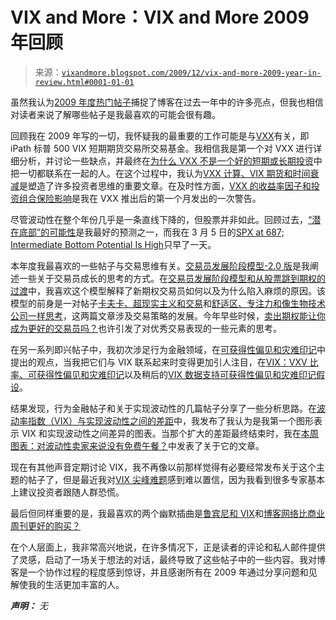 <!--yml

类别：未分类

日期：2024-05-18 17:18:34

-->

# VIX and More：VIX and More 2009 年回顾

> 来源：[`vixandmore.blogspot.com/2009/12/vix-and-more-2009-year-in-review.html#0001-01-01`](http://vixandmore.blogspot.com/2009/12/vix-and-more-2009-year-in-review.html#0001-01-01)

虽然我认为[2009 年度热门帖子](http://vixandmore.blogspot.com/2009/12/top-posts-of-2009.html)捕捉了博客在过去一年中的许多亮点，但我也相信对读者来说了解哪些帖子是我最喜欢的可能会很有趣。

回顾我在 2009 年写的一切，我怀疑我的最重要的工作可能是与[VXX](http://vixandmore.blogspot.com/search/label/VXX)有关，即 iPath 标普 500 VIX 短期期货交易所交易基金。我相信我是第一个对 VXX 进行详细分析，并讨论一些缺点，并最终在[为什么 VXX 不是一个好的短期或长期投资](http://vixandmore.blogspot.com/2009/10/why-vxx-is-not-good-short-term-or-long.html)中把一切都联系在一起的人。在这个过程中，我认为[VXX 计算、VIX 期货和时间衰减](http://vixandmore.blogspot.com/2009/05/vxx-calculations-vix-futures-and-time.html)是塑造了许多投资者思维的重要文章。在及时性方面，[VXX 的收益率因子和投资组合保险影响](http://vixandmore.blogspot.com/2009/02/vxx-juice-factor-and-portfolio.html)是我在 VXX 推出后的第一个月发出的一次警告。

尽管波动性在整个年份几乎是一条直线下降的，但股票并非如此。回顾过去，[“潜在底部”的可能性](http://vixandmore.blogspot.com/2009/03/possibility-of-stealth-bottom.html)是我最好的预测之一，而我在 3 月 5 日的[SPX at 687; Intermediate Bottom Potential Is High](http://vixandmore.blogspot.com/2009/03/spx-at-687-intermediate-bottom.html)只早了一天。

本年度我最喜欢的一些帖子与交易思维有关。[交易员发展阶段模型-2.0 版](http://vixandmore.blogspot.com/2009/10/trader-stage-development-model-version.html)是我阐述一些关于交易员成长的思考的方式。在[交易员发展阶段模型和从股票跳到期权的过渡](http://vixandmore.blogspot.com/2009/09/trader-stage-development-model-and-jump.html)中，我喜欢这个模型解释了新期权交易员如何以及为什么陷入麻烦的原因。该模型的前身是一对帖子[卡夫卡、超现实主义和交易](http://vixandmore.blogspot.com/2009/09/kafka-surrealism-and-trading.html)和[舒适区、专注力和像生物技术公司一样思考](http://vixandmore.blogspot.com/2009/09/comfort-zones-focus-and-thinking-like.html)，这两篇文章涉及交易策略的发展。今年早些时候，[卖出期权能让你成为更好的交易员吗？](http://vixandmore.blogspot.com/2009/03/can-selling-options-make-you-better.html)也许引发了对优秀交易表现的一些元素的思考。

在另一系列即兴帖子中，我初次涉足行为金融领域，在[可获得性偏见和灾难印记](http://vixandmore.blogspot.com/2009/11/availability-bias-and-disaster.html)中提出的观点，当我把它们与 VIX 联系起来时变得更加引人注目，在[VIX：VXV 比率、可获得性偏见和灾难印记](http://vixandmore.blogspot.com/2009/11/vixvxv-ratio-availability-bias-and.html)以及稍后的[VIX 数据支持可获得性偏见和灾难印记假设](http://vixandmore.blogspot.com/2009/11/vix-data-to-support-availability-bias.html)。

结果发现，行为金融帖子和关于实现波动性的几篇帖子分享了一些分析思路。在[波动率指数（VIX）与实现波动性之间的差距](http://vixandmore.blogspot.com/2009/08/gap-between-vix-and-realized-volatility.html)中，我发布了我认为是我第一个图形表示 VIX 和实现波动性之间差异的图表。当那个扩大的差距最终结束时，我在[本周图表：对波动性卖家来说没有免费午餐？](http://vixandmore.blogspot.com/2009/11/chart-of-week-no-more-free-lunch-for.html)中发表了关于它的文章。

现在有其他声音定期讨论 VIX，我不再像以前那样觉得有必要经常发布关于这个主题的帖子了，但是最近我对[VIX 尖峰难题](http://vixandmore.blogspot.com/2009/11/vix-spike-conundrum.html)感到难以置信，因为我看到很多专家基本上建议投资者跟随人群恐慌。

最后但同样重要的是，我最喜欢的两个幽默插曲是[鲁宾尼和 VIX](http://vixandmore.blogspot.com/2009/06/roubini-and-vix.html)和[博客网络比商业周刊更好的购买？](http://vixandmore.blogspot.com/2009/10/blogging-network-better-buy-than.html)

在个人层面上，我非常高兴地说，在许多情况下，正是读者的评论和私人邮件提供了灵感，启动了一场关于想法的对话，最终导致了这些帖子中的一些内容。我对博客是一个协作过程的程度感到惊讶，并且感谢所有在 2009 年通过分享问题和见解使我的生活更加丰富的人。

***声明：*** *无*
